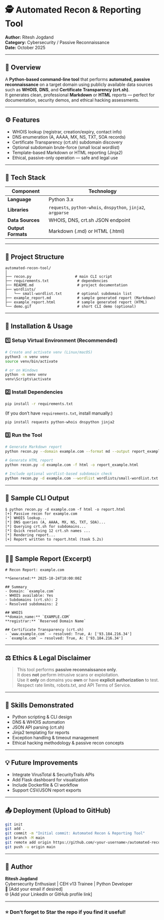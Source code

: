 # 🕵️ Automated Recon & Reporting Tool

**Author:** Ritesh Jogdand  
**Category:** Cybersecurity / Passive Reconnaissance  
**Date:** October 2025  

---

## 🚀 Overview

A **Python-based command-line tool** that performs **automated, passive reconnaissance** on a target domain using publicly available data sources such as **WHOIS**, **DNS**, and **Certificate Transparency (crt.sh)**.  
It generates clean, professional **Markdown** or **HTML** reports — perfect for documentation, security demos, and ethical hacking assessments.

---

## ⚙️ Features

- WHOIS lookup (registrar, creation/expiry, contact info)  
- DNS enumeration (A, AAAA, MX, NS, TXT, SOA records)  
- Certificate Transparency (crt.sh) subdomain discovery  
- Optional subdomain brute-force (small local wordlist)  
- Template-based Markdown or HTML reporting (Jinja2)  
- Ethical, passive-only operation — safe and legal use  

---

## 🧠 Tech Stack

| Component | Technology |
|------------|-------------|
| **Language** | Python 3.x |
| **Libraries** | `requests`, `python-whois`, `dnspython`, `jinja2`, `argparse` |
| **Data Sources** | WHOIS, DNS, crt.sh JSON endpoint |
| **Output Formats** | Markdown (.md) or HTML (.html) |

---

## 🧩 Project Structure

```
automated-recon-tool/
│
├── recon.py                    # main CLI script
├── requirements.txt             # dependencies
├── README.md                    # project documentation
├── wordlists/
│   └── small-wordlist.txt       # optional subdomain list
├── example_report.md            # sample generated report (Markdown)
├── example_report.html          # sample generated report (HTML)
└── demo.gif                     # short CLI demo (optional)
```

---

## 🧰 Installation & Usage

### 1️⃣ Setup Virtual Environment (Recommended)

```bash
# Create and activate venv (Linux/macOS)
python3 -m venv venv
source venv/bin/activate

# or on Windows
python -m venv venv
venv\Scripts\activate
```

### 2️⃣ Install Dependencies

```bash
pip install -r requirements.txt
```

(If you don’t have `requirements.txt`, install manually:)
```bash
pip install requests python-whois dnspython jinja2
```

### 3️⃣ Run the Tool

```bash
# Generate Markdown report
python recon.py --domain example.com --format md --output report_example.md

# Generate HTML report
python recon.py -d example.com -f html -o report_example.html

# Include optional wordlist-based subdomain check
python recon.py -d example.com --wordlist wordlists/small-wordlist.txt
```

---

## 🧾 Sample CLI Output

```
$ python recon.py -d example.com -f html -o report.html
[+] Passive recon for example.com
[*] WHOIS lookup...
[*] DNS queries (A, AAAA, MX, NS, TXT, SOA)...
[*] Querying crt.sh for subdomains...
[*] Quick resolving 12 crt.sh names ...
[*] Rendering report...
[+] Report written to report.html (took 5.2s)
```

---

## 🧑‍💻 Sample Report (Excerpt)

```
# Recon Report: example.com

**Generated:** 2025-10-24T10:00:00Z

## Summary
- Domain: `example.com`
- WHOIS available: Yes
- Subdomains (crt.sh): 2
- Resolved subdomains: 2

## WHOIS
**domain_name:** `EXAMPLE.COM`  
**registrar:** `Reserved Domain Name`

## Certificate Transparency (crt.sh)
- `www.example.com` — resolved: True, A: ['93.184.216.34']
- `example.com` — resolved: True, A: ['93.184.216.34']
```

---

## ⚖️ Ethics & Legal Disclaimer

> This tool performs **passive reconnaissance only**.  
> It does **not** perform intrusive scans or exploitation.  
> Use it **only** on domains you **own** or have **explicit authorization** to test.  
> Respect rate limits, robots.txt, and API Terms of Service.

---

## 🎯 Skills Demonstrated

- Python scripting & CLI design  
- DNS & WHOIS automation  
- JSON API parsing (crt.sh)  
- Jinja2 templating for reports  
- Exception handling & timeout management  
- Ethical hacking methodology & passive recon concepts  

---

## 💡 Future Improvements

- Integrate VirusTotal & SecurityTrails APIs  
- Add Flask dashboard for visualization  
- Include Dockerfile & CI workflow  
- Support CSV/JSON report exports  

---

## 📤 Deployment (Upload to GitHub)

```bash
git init
git add .
git commit -m "Initial commit: Automated Recon & Reporting Tool"
git branch -M main
git remote add origin https://github.com/<your-username>/automated-recon-tool.git
git push -u origin main
```

---

## 🧩 Author

**Ritesh Jogdand**  
Cybersecurity Enthusiast | CEH v13 Trainee | Python Developer  
📧 [Add your email if desired]  
🌐 [Add your LinkedIn or GitHub profile link]

---

### ⭐ Don’t forget to Star the repo if you find it useful!
